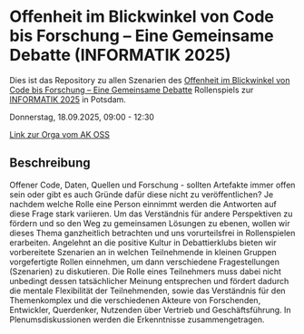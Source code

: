 # Offenheit im Blickwinkel von Code bis Forschung – Eine Gemeinsame Debatte (INFORMATIK 2025)

Dies ist das Repository zu allen Szenarien des [Offenheit im Blickwinkel von Code bis Forschung – Eine Gemeinsame Debatte](https://informatik2025.gi.de/workshops_a-z.html) Rollenspiels zur [INFORMATIK 2025](https://informatik2025.gi.de/) in Potsdam.

Donnerstag, 18.09.2025, 09:00 - 12:30

[Link zur Orga vom AK OSS](https://ak-oss.gi.de/veranstaltung/information/offenheit-im-blickwinkel-von-code-bis-forschung-eine-gemeinsame-debatte)

## Beschreibung

Offener Code, Daten, Quellen und Forschung - sollten Artefakte immer offen sein oder gibt es auch Gründe dafür diese nicht zu veröffentlichen?
Je nachdem welche Rolle eine Person einnimmt werden die Antworten auf diese Frage stark variieren. Um das Verständnis für andere Perspektiven zu fördern und so den Weg zu gemeinsamen Lösungen zu ebenen, wollen wir dieses Thema ganzheitlich betrachten und uns vorurteilsfrei in Rollenspielen erarbeiten.
Angelehnt an die positive Kultur in Debattierklubs bieten wir vorbereitete Szenarien an in welchen Teilnehmende in kleinen Gruppen vorgefertigte Rollen einnehmen, um dann verschiedene Fragestellungen (Szenarien) zu diskutieren.
Die Rolle eines Teilnehmers muss dabei nicht unbedingt dessen tatsächlicher Meinung entsprechen und fördert dadurch die mentale Flexibilität der Teilnehmenden, sowie das Verständnis für den Themenkomplex und die verschiedenen Akteure von Forschenden, Entwickler, Querdenker, Nutzenden über Vertrieb und Geschäftsführung. In Plenumsdiskussionen werden die Erkenntnisse zusammengetragen.

